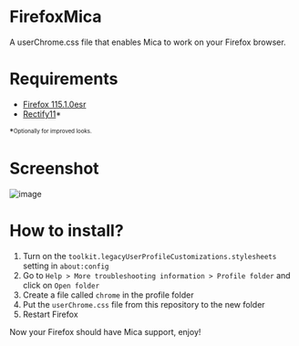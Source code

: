 # FirefoxMica
A userChrome.css file that enables Mica to work on your Firefox browser.

# Requirements
- [Firefox 115.1.0esr](https://ftp.mozilla.org/pub/firefox/releases/115.1.0esr/)
- [Rectify11](https://github.com/Rectify11/Installer/releases/tag/v3.0-rc1)*

*<sup><sub>Optionally for improved looks.</sup></sub>

# Screenshot
![image](https://github.com/piotr25691/FirefoxMica/assets/71488561/4ab07711-166f-401d-a969-ca66e805e1be)

# How to install?
1. Turn on the `toolkit.legacyUserProfileCustomizations.stylesheets` setting in `about:config`
2. Go to `Help > More troubleshooting information > Profile folder` and click on `Open folder`
3. Create a file called `chrome` in the profile folder
4. Put the `userChrome.css` file from this repository to the new folder
5. Restart Firefox

Now your Firefox should have Mica support, enjoy!
